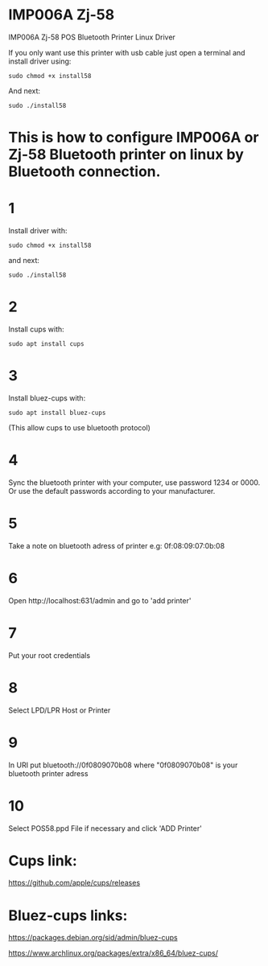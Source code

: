 # IMP006A Zj-58
IMP006A Zj-58 POS Bluetooth Printer Linux Driver

If you only want use this printer with usb cable just open a terminal and install driver using:
~~~
sudo chmod +x install58
~~~
And next:
~~~
sudo ./install58
~~~
# This is how to configure IMP006A or Zj-58 Bluetooth printer on linux by Bluetooth connection.
# 1
Install driver with:
~~~
sudo chmod +x install58
~~~
and  next:
~~~
sudo ./install58
~~~
# 2 
  Install cups with:
~~~
sudo apt install cups
~~~
# 3 
  Install bluez-cups with:
~~~
sudo apt install bluez-cups
~~~
(This allow cups to use bluetooth protocol)
# 4 
  Sync the bluetooth printer with your computer, use password 1234 or 0000. Or use the default passwords according to your manufacturer.
# 5
  Take a note on bluetooth adress of printer e.g: 0f:08:09:07:0b:08
# 6
  Open http://localhost:631/admin and go to 'add printer'
# 7
  Put your root credentials
# 8
  Select LPD/LPR Host or Printer
# 9
  In URI put bluetooth://0f0809070b08 where "0f0809070b08" is your bluetooth printer adress
# 10
  Select POS58.ppd File if necessary and click 'ADD Printer'


# Cups link:
  https://github.com/apple/cups/releases

# Bluez-cups links:
  https://packages.debian.org/sid/admin/bluez-cups
  
  https://www.archlinux.org/packages/extra/x86_64/bluez-cups/

